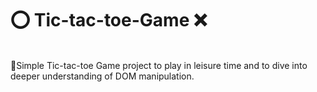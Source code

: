 # ⭕ Tic-tac-toe-Game ❌
<br>
🔗Simple Tic-tac-toe Game project to play in leisure time and to dive into deeper understanding of DOM manipulation.
